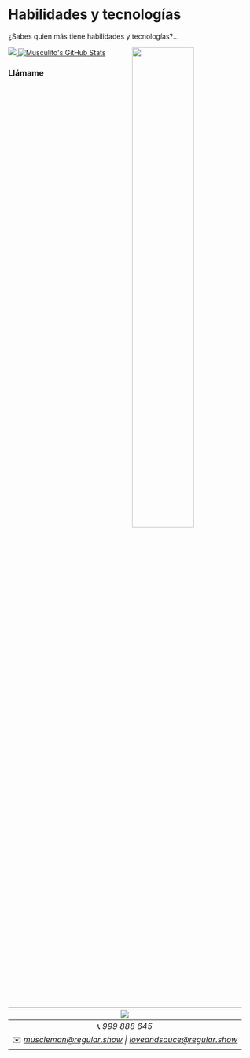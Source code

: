 # Habilidades y tecnologías
¿Sabes quien más tiene habilidades y tecnologías?...

<img align="right" style="width:50%" src="https://th.bing.com/th/id/R.8b54bacdb7c7152ccfb8ad0ee2ec1362?rik=13X2S52JFr0TlA&pid=ImgRaw&r=0">
<a href="https://github.com/Musscl3Man">
  <img src="https://github-readme-stats.vercel.app/api/top-langs/?username=Musscl3Man&theme=green&hide=glsl,python" />
  
  
  <img src="https://github-readme-stats.vercel.app/api?username=Musscl3Man&&show_icons=true&theme=green&line_height=27&v=5" alt="Musculito's GitHub Stats" />
</a>

### Llámame
|  <a href="https://github.com/Musscl3Man"><img src="https://i.pinimg.com/736x/b2/f2/40/b2f24084a2cd31c1eb097eae0f9ba3c0--regular-show-muscle-man.jpg"></a> |
|:---------------------------------------------------------------------------------------------------------------------------------------: |
|📞 *999 888 645*|
|✉️ *muscleman@regular.show \| loveandsauce@regular.show*|
